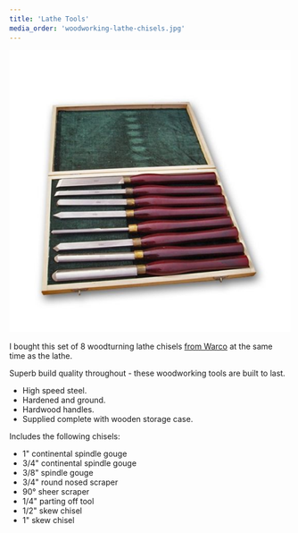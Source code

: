 ```yaml
---
title: 'Lathe Tools'
media_order: 'woodworking-lathe-chisels.jpg'
---
```


![Warco Mini Wood Lathe](woodworking-lathe-chisels.jpg?cropResize=300)

I bought this set of 8 woodturning lathe chisels [from Warco](https://www.warco.co.uk/woodworking-chisels-wood-lathes/302842-woodworking-lathe-chisels.html) at the same time as the lathe.

Superb build quality throughout - these woodworking tools are built to last.

* High speed steel.
* Hardened and ground.
* Hardwood handles.
* Supplied complete with wooden storage case.

Includes the following chisels:

* 1" continental spindle gouge
* 3/4" continental spindle gouge
* 3/8" spindle gouge
* 3/4" round nosed scraper
* 90° sheer scraper
* 1/4" parting off tool
* 1/2" skew chisel
* 1" skew chisel
